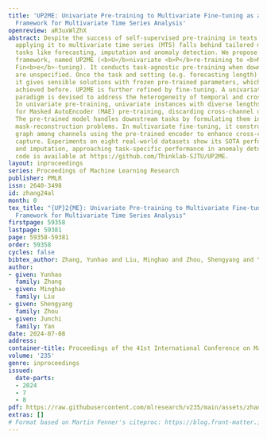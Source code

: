 ```yaml
---
title: 'UP2ME: Univariate Pre-training to Multivariate Fine-tuning as a General-purpose
  Framework for Multivariate Time Series Analysis'
openreview: aR3uxWlZhX
abstract: Despite the success of self-supervised pre-training in texts and images,
  applying it to multivariate time series (MTS) falls behind tailored methods for
  tasks like forecasting, imputation and anomaly detection. We propose a general-purpose
  framework, named UP2ME (<b>U</b>nivariate <b>P</b>re-training to <b>M</b>ultivariate
  Fin<b>e</b>-tuning). It conducts task-agnostic pre-training when downstream tasks
  are unspecified. Once the task and setting (e.g. forecasting length) are determined,
  it gives sensible solutions with frozen pre-trained parameters, which has not been
  achieved before. UP2ME is further refined by fine-tuning. A univariate-to-multivariate
  paradigm is devised to address the heterogeneity of temporal and cross-channel dependencies.
  In univariate pre-training, univariate instances with diverse lengths are generated
  for Masked AutoEncoder (MAE) pre-training, discarding cross-channel dependency.
  The pre-trained model handles downstream tasks by formulating them into specific
  mask-reconstruction problems. In multivariate fine-tuning, it constructs a dependency
  graph among channels using the pre-trained encoder to enhance cross-channel dependency
  capture. Experiments on eight real-world datasets show its SOTA performance in forecasting
  and imputation, approaching task-specific performance in anomaly detection. Our
  code is available at https://github.com/Thinklab-SJTU/UP2ME.
layout: inproceedings
series: Proceedings of Machine Learning Research
publisher: PMLR
issn: 2640-3498
id: zhang24al
month: 0
tex_title: "{UP}2{ME}: Univariate Pre-training to Multivariate Fine-tuning as a General-purpose
  Framework for Multivariate Time Series Analysis"
firstpage: 59358
lastpage: 59381
page: 59358-59381
order: 59358
cycles: false
bibtex_author: Zhang, Yunhao and Liu, Minghao and Zhou, Shengyang and Yan, Junchi
author:
- given: Yunhao
  family: Zhang
- given: Minghao
  family: Liu
- given: Shengyang
  family: Zhou
- given: Junchi
  family: Yan
date: 2024-07-08
address:
container-title: Proceedings of the 41st International Conference on Machine Learning
volume: '235'
genre: inproceedings
issued:
  date-parts:
  - 2024
  - 7
  - 8
pdf: https://raw.githubusercontent.com/mlresearch/v235/main/assets/zhang24al/zhang24al.pdf
extras: []
# Format based on Martin Fenner's citeproc: https://blog.front-matter.io/posts/citeproc-yaml-for-bibliographies/
---
```

